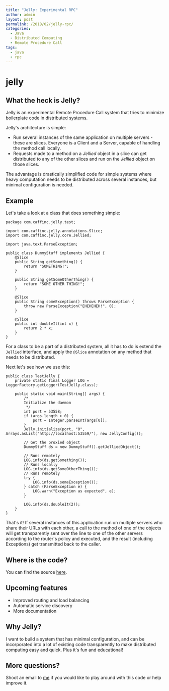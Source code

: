 ```yaml
---
title: "Jelly: Experimental RPC"
author: admin
layout: post
permalink: /2018/02/jelly-rpc/
categories:
  - Java
  - Distributed Computing
  - Remote Procedure Call
tags:
  - java
  - rpc
---
```

# jelly
## What the heck is Jelly?
Jelly is an experimental Remote Procedure Call system that tries to minimize boilerplate code in distributed systems.

Jelly's architecture is simple:
- Run several instances of the same application on multiple servers - these are slices. Everyone is a Client and a Server, capable of handling the method call locally.
- Requests made to a method on a *Jellied* object in a slice can get distributed to any of the other slices and run on the *Jellied* object on those slices.

The advantage is drastically simplified code for simple systems where heavy computation needs to be distributed across several instances, but minimal configuration is needed.

## Example
Let's take a look at a class that does something simple:

```
package com.caffinc.jelly.test;

import com.caffinc.jelly.annotations.Slice;
import com.caffinc.jelly.core.Jellied;

import java.text.ParseException;

public class DummyStuff implements Jellied {
    @Slice
    public String getSomething() {
        return "SOMETHING!";
    }

    public String getSomeOtherThing() {
        return "SOME OTHER THING!";
    }

    @Slice
    public String someException() throws ParseException {
        throw new ParseException("EHEHEHEH!", 0);
    }

    @Slice
    public int doubleIt(int x) {
        return 2 * x;
    }
}
```

For a class to be a part of a distributed system, all it has to do is extend the `Jellied` interface, and apply the `@Slice` annotation on any method that needs to be distributed.

Next let's see how we use this:
```
public class TestJelly {
    private static final Logger LOG = LoggerFactory.getLogger(TestJelly.class);

    public static void main(String[] args) {
        /*
        Initialize the daemon
         */
        int port = 53558;
        if (args.length > 0) {
            port = Integer.parseInt(args[0]);
        }
        Jelly.initialize(port, "0", Arrays.asList("http://localhost:53559/"), new JellyConfig());

        // Get the proxied object
        DummyStuff ds = new DummyStuff().getJelliedObject();

        // Runs remotely
        LOG.info(ds.getSomething());
        // Runs locally
        LOG.info(ds.getSomeOtherThing());
        // Runs remotely
        try {
            LOG.info(ds.someException());
        } catch (ParseException e) {
            LOG.warn("Exception as expected", e);
        }

        LOG.info(ds.doubleIt(2));
    }
}
```

That's it! If several instances of this application run on multiple servers who share their URLs with each other, a call to the method of one of the objects will get transparently sent over the line to one of the other servers according to the router's policy and executed, and the result (including Exceptions) get transmitted back to the caller.

## Where is the code?
You can find the source [here](https://github.com/caffinc/jelly).

## Upcoming features
- Improved routing and load balancing
- Automatic service discovery
- More documentation

## Why Jelly?
I want to build a system that has minimal configuration, and can be incorporated into a lot of existing code transparently to make distributed computing easy and quick. Plus it's fun and educational!

## More questions?
Shoot an email to [me](mailto:admin@caffinc.com) if you would like to play around with this code or help improve it.
